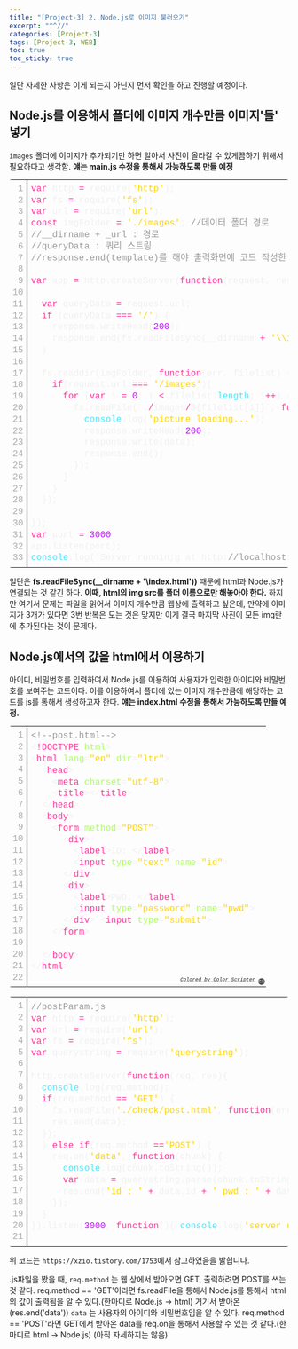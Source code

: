 ```yaml
---
title: "[Project-3] 2. Node.js로 이미지 불러오기"
excerpt: "^^//"
categories: [Project-3]
tags: [Project-3, WEB]
toc: true
toc_sticky: true
---
```


일단 자세한 사항은 이게 되는지 아닌지 먼저 확인을 하고 진행할 예정이다.

## Node.js를 이용해서 폴더에 이미지 개수만큼 이미지'들' 넣기
`images` 폴더에 이미지가 추가되기만 하면 알아서 사진이 올라갈 수 있게끔하기 위해서 필요하다고 생각함. **얘는 main.js 수정을 통해서 가능하도록 만들 예정**

<div class="colorscripter-code" style="color:#f0f0f0;font-family:Consolas, 'Liberation Mono', Menlo, Courier, monospace !important; position:relative !important;overflow:auto"><table class="colorscripter-code-table" style="margin:0;padding:0;border:none;border-radius:4px;" cellspacing="0" cellpadding="0"><tr><td style="padding:6px;border-right:2px solid #4f4f4f"><div style="margin:0;padding:0;word-break:normal;text-align:right;color:#aaa;font-family:Consolas, 'Liberation Mono', Menlo, Courier, monospace !important;line-height:130%"><div style="line-height:130%">1</div><div style="line-height:130%">2</div><div style="line-height:130%">3</div><div style="line-height:130%">4</div><div style="line-height:130%">5</div><div style="line-height:130%">6</div><div style="line-height:130%">7</div><div style="line-height:130%">8</div><div style="line-height:130%">9</div><div style="line-height:130%">10</div><div style="line-height:130%">11</div><div style="line-height:130%">12</div><div style="line-height:130%">13</div><div style="line-height:130%">14</div><div style="line-height:130%">15</div><div style="line-height:130%">16</div><div style="line-height:130%">17</div><div style="line-height:130%">18</div><div style="line-height:130%">19</div><div style="line-height:130%">20</div><div style="line-height:130%">21</div><div style="line-height:130%">22</div><div style="line-height:130%">23</div><div style="line-height:130%">24</div><div style="line-height:130%">25</div><div style="line-height:130%">26</div><div style="line-height:130%">27</div><div style="line-height:130%">28</div><div style="line-height:130%">29</div><div style="line-height:130%">30</div><div style="line-height:130%">31</div><div style="line-height:130%">32</div><div style="line-height:130%">33</div></div></td><td style="padding:6px 0;text-align:left"><div style="margin:0;padding:0;color:#f0f0f0;font-family:Consolas, 'Liberation Mono', Menlo, Courier, monospace !important;line-height:130%"><div style="padding:0 6px; white-space:pre; line-height:130%"><span style="color:#ff3399">var</span>&nbsp;http&nbsp;<span style="color:#aaffaa"></span><span style="color:#ff3399">=</span>&nbsp;require(<span style="color:#ffd500">'http'</span>);</div><div style="padding:0 6px; white-space:pre; line-height:130%"><span style="color:#ff3399">var</span>&nbsp;fs&nbsp;<span style="color:#aaffaa"></span><span style="color:#ff3399">=</span>&nbsp;require(<span style="color:#ffd500">'fs'</span>);</div><div style="padding:0 6px; white-space:pre; line-height:130%"><span style="color:#ff3399">var</span>&nbsp;url&nbsp;<span style="color:#aaffaa"></span><span style="color:#ff3399">=</span>&nbsp;require(<span style="color:#ffd500">'url'</span>);</div><div style="padding:0 6px; white-space:pre; line-height:130%"><span style="color:#ff3399">const</span>&nbsp;imgFolder&nbsp;<span style="color:#aaffaa"></span><span style="color:#ff3399">=</span>&nbsp;<span style="color:#ffd500">'./images'</span>;&nbsp;<span style="color:#999999">//데이터&nbsp;폴더&nbsp;경로</span></div><div style="padding:0 6px; white-space:pre; line-height:130%"><span style="color:#999999">//__dirname&nbsp;+&nbsp;_url&nbsp;:&nbsp;경로</span></div><div style="padding:0 6px; white-space:pre; line-height:130%"><span style="color:#999999">//queryData&nbsp;:&nbsp;쿼리&nbsp;스트링</span></div><div style="padding:0 6px; white-space:pre; line-height:130%"><span style="color:#999999">//response.end(template)를&nbsp;해야&nbsp;출력화면에&nbsp;코드&nbsp;작성한&nbsp;것이&nbsp;뜬다.&nbsp;template&nbsp;-&gt;&nbsp;.html파일을&nbsp;복붙한&nbsp;변수.</span></div><div style="padding:0 6px; white-space:pre; line-height:130%">&nbsp;</div><div style="padding:0 6px; white-space:pre; line-height:130%"><span style="color:#ff3399">var</span>&nbsp;app&nbsp;<span style="color:#aaffaa"></span><span style="color:#ff3399">=</span>&nbsp;http.createServer(<span style="color:#ff3399">function</span>(request,&nbsp;response)&nbsp;{</div><div style="padding:0 6px; white-space:pre; line-height:130%">&nbsp;</div><div style="padding:0 6px; white-space:pre; line-height:130%">&nbsp;&nbsp;<span style="color:#ff3399">var</span>&nbsp;queryData&nbsp;<span style="color:#aaffaa"></span><span style="color:#ff3399">=</span>&nbsp;request.url;</div><div style="padding:0 6px; white-space:pre; line-height:130%">&nbsp;&nbsp;<span style="color:#ff3399">if</span>&nbsp;(queryData&nbsp;<span style="color:#aaffaa"></span><span style="color:#ff3399">=</span><span style="color:#aaffaa"></span><span style="color:#ff3399">=</span><span style="color:#aaffaa"></span><span style="color:#ff3399">=</span>&nbsp;<span style="color:#ffd500">'/'</span>)&nbsp;{</div><div style="padding:0 6px; white-space:pre; line-height:130%">&nbsp;&nbsp;&nbsp;&nbsp;response.writeHead(<span style="color:#c10aff">200</span>);</div><div style="padding:0 6px; white-space:pre; line-height:130%">&nbsp;&nbsp;&nbsp;&nbsp;response.end(fs.readFileSync(__dirname&nbsp;<span style="color:#aaffaa"></span><span style="color:#ff3399">+</span>&nbsp;<span style="color:#ffd500">'\\index.html'</span>));</div><div style="padding:0 6px; white-space:pre; line-height:130%">&nbsp;&nbsp;}</div><div style="padding:0 6px; white-space:pre; line-height:130%">&nbsp;</div><div style="padding:0 6px; white-space:pre; line-height:130%">&nbsp;&nbsp;fs.readdir(imgFolder,&nbsp;<span style="color:#ff3399">function</span>(err,&nbsp;filelist)&nbsp;{</div><div style="padding:0 6px; white-space:pre; line-height:130%">&nbsp;&nbsp;&nbsp;&nbsp;<span style="color:#ff3399">if</span>(request.url&nbsp;<span style="color:#aaffaa"></span><span style="color:#ff3399">=</span><span style="color:#aaffaa"></span><span style="color:#ff3399">=</span><span style="color:#aaffaa"></span><span style="color:#ff3399">=</span>&nbsp;<span style="color:#ffd500">'/images'</span>){</div><div style="padding:0 6px; white-space:pre; line-height:130%">&nbsp;&nbsp;&nbsp;&nbsp;&nbsp;&nbsp;<span style="color:#ff3399">for</span>&nbsp;(<span style="color:#ff3399">var</span>&nbsp;i&nbsp;<span style="color:#aaffaa"></span><span style="color:#ff3399">=</span>&nbsp;<span style="color:#c10aff">0</span>;&nbsp;i&nbsp;<span style="color:#aaffaa"></span><span style="color:#ff3399">&lt;</span>&nbsp;filelist.<span style="color:#4be6fa">length</span>;&nbsp;i<span style="color:#aaffaa"></span><span style="color:#ff3399">+</span><span style="color:#aaffaa"></span><span style="color:#ff3399">+</span>)&nbsp;{</div><div style="padding:0 6px; white-space:pre; line-height:130%">&nbsp;&nbsp;&nbsp;&nbsp;&nbsp;&nbsp;&nbsp;&nbsp;fs.readFile(`.<span style="color:#aaffaa"></span><span style="color:#ff3399">/</span>images<span style="color:#aaffaa"></span><span style="color:#ff3399">/</span>${filelist[i]}`,&nbsp;<span style="color:#ff3399">function</span>(err,&nbsp;data){</div><div style="padding:0 6px; white-space:pre; line-height:130%">&nbsp;&nbsp;&nbsp;&nbsp;&nbsp;&nbsp;&nbsp;&nbsp;&nbsp;&nbsp;<span style="color:#4be6fa">console</span>.log(<span style="color:#ffd500">'picture&nbsp;loading...'</span>);</div><div style="padding:0 6px; white-space:pre; line-height:130%">&nbsp;&nbsp;&nbsp;&nbsp;&nbsp;&nbsp;&nbsp;&nbsp;&nbsp;&nbsp;response.writeHead(<span style="color:#c10aff">200</span>);</div><div style="padding:0 6px; white-space:pre; line-height:130%">&nbsp;&nbsp;&nbsp;&nbsp;&nbsp;&nbsp;&nbsp;&nbsp;&nbsp;&nbsp;response.write(data);</div><div style="padding:0 6px; white-space:pre; line-height:130%">&nbsp;&nbsp;&nbsp;&nbsp;&nbsp;&nbsp;&nbsp;&nbsp;&nbsp;&nbsp;response.end();</div><div style="padding:0 6px; white-space:pre; line-height:130%">&nbsp;&nbsp;&nbsp;&nbsp;&nbsp;&nbsp;&nbsp;&nbsp;});</div><div style="padding:0 6px; white-space:pre; line-height:130%">&nbsp;&nbsp;&nbsp;&nbsp;&nbsp;&nbsp;}</div><div style="padding:0 6px; white-space:pre; line-height:130%">&nbsp;&nbsp;&nbsp;&nbsp;}</div><div style="padding:0 6px; white-space:pre; line-height:130%">&nbsp;&nbsp;});</div><div style="padding:0 6px; white-space:pre; line-height:130%">&nbsp;</div><div style="padding:0 6px; white-space:pre; line-height:130%">});</div><div style="padding:0 6px; white-space:pre; line-height:130%"><span style="color:#ff3399">var</span>&nbsp;port&nbsp;<span style="color:#aaffaa"></span><span style="color:#ff3399">=</span>&nbsp;<span style="color:#c10aff">3000</span></div><div style="padding:0 6px; white-space:pre; line-height:130%">app.listen(port);</div><div style="padding:0 6px; white-space:pre; line-height:130%"><span style="color:#4be6fa">console</span>.log(`Server&nbsp;runnin;g&nbsp;at&nbsp;http:<span style="color:#999999">//localhost:${port}/`);</span></div></div></td><td style="vertical-align:bottom;padding:0 2px 4px 0"><a href="http://colorscripter.com/info#e" target="_blank" style="text-decoration:none;color:white"><span style="font-size:9px;word-break:normal;background-color:#4f4f4f;color:white;border-radius:10px;padding:1px">cs</span></a></td></tr></table></div>

일단은 **fs.readFileSync(__dirname + '\\index.html'))** 때문에 html과 Node.js가 연결되는 것 같긴 하다. **이때, html의 img src를 폴더 이름으로만 해놓아야 한다.** 하지만 여기서 문제는 파일을 읽어서 이미지 개수만큼 웹상에 출력하고 싶은데, 만약에 이미지가 3개가 있다면 3번 반복은 도는 것은 맞지만 이게 결국 마지막 사진이 모든 img란에 추가된다는 것이 문제다.

## Node.js에서의 값을 html에서 이용하기
아이디, 비밀번호를 입력하여서 Node.js를 이용하여 사용자가 입력한 아이디와 비밀번호를 보여주는 코드이다. 이를 이용하여서 폴더에 있는 이미지 개수만큼에 해당하는 코드를 js를 통해서 생성하고자 한다. **얘는 index.html 수정을 통해서 가능하도록 만들 예정.**

<div class="colorscripter-code" style="color:#f0f0f0;font-family:Consolas, 'Liberation Mono', Menlo, Courier, monospace !important; position:relative !important;overflow:auto"><table class="colorscripter-code-table" style="margin:0;padding:0;border:none;border-radius:4px;" cellspacing="0" cellpadding="0"><tr><td style="padding:6px;border-right:2px solid #4f4f4f"><div style="margin:0;padding:0;word-break:normal;text-align:right;color:#aaa;font-family:Consolas, 'Liberation Mono', Menlo, Courier, monospace !important;line-height:130%"><div style="line-height:130%">1</div><div style="line-height:130%">2</div><div style="line-height:130%">3</div><div style="line-height:130%">4</div><div style="line-height:130%">5</div><div style="line-height:130%">6</div><div style="line-height:130%">7</div><div style="line-height:130%">8</div><div style="line-height:130%">9</div><div style="line-height:130%">10</div><div style="line-height:130%">11</div><div style="line-height:130%">12</div><div style="line-height:130%">13</div><div style="line-height:130%">14</div><div style="line-height:130%">15</div><div style="line-height:130%">16</div><div style="line-height:130%">17</div><div style="line-height:130%">18</div><div style="line-height:130%">19</div><div style="line-height:130%">20</div><div style="line-height:130%">21</div><div style="line-height:130%">22</div></div></td><td style="padding:6px 0;text-align:left"><div style="margin:0;padding:0;color:#f0f0f0;font-family:Consolas, 'Liberation Mono', Menlo, Courier, monospace !important;line-height:130%"><div style="padding:0 6px; white-space:pre; line-height:130%"><span style="color:#999999">&lt;!--post.html--&gt;</span></div><div style="padding:0 6px; white-space:pre; line-height:130%"><span style="color:#f0f0f0">&lt;</span><span style="color:#ff3399">!DOCTYPE</span>&nbsp;<span style="color:#a8ff58">html</span><span style="color:#f0f0f0">&gt;</span></div><div style="padding:0 6px; white-space:pre; line-height:130%"><span style="color:#f0f0f0">&lt;</span><span style="color:#ff3399">html</span>&nbsp;<span style="color:#a8ff58">lang</span>=<span style="color:#ffd500">"en"</span><span style="color:#a8ff58"></span>&nbsp;<span style="color:#a8ff58">dir</span>=<span style="color:#ffd500">"ltr"</span><span style="color:#a8ff58"></span><span style="color:#f0f0f0">&gt;</span></div><div style="padding:0 6px; white-space:pre; line-height:130%">&nbsp;&nbsp;<span style="color:#f0f0f0">&lt;</span><span style="color:#ff3399">head</span><span style="color:#f0f0f0">&gt;</span></div><div style="padding:0 6px; white-space:pre; line-height:130%">&nbsp;&nbsp;&nbsp;&nbsp;<span style="color:#f0f0f0">&lt;</span><span style="color:#ff3399">meta</span>&nbsp;<span style="color:#a8ff58">charset</span>=<span style="color:#ffd500">"utf-8"</span><span style="color:#a8ff58"></span><span style="color:#f0f0f0">&gt;</span></div><div style="padding:0 6px; white-space:pre; line-height:130%">&nbsp;&nbsp;&nbsp;&nbsp;<span style="color:#f0f0f0">&lt;</span><span style="color:#ff3399">title</span><span style="color:#f0f0f0">&gt;</span><span style="color:#f0f0f0">&lt;</span><span style="color:#f0f0f0">/</span><span style="color:#ff3399">title</span><span style="color:#f0f0f0">&gt;</span></div><div style="padding:0 6px; white-space:pre; line-height:130%">&nbsp;&nbsp;<span style="color:#f0f0f0">&lt;</span><span style="color:#f0f0f0">/</span><span style="color:#ff3399">head</span><span style="color:#f0f0f0">&gt;</span></div><div style="padding:0 6px; white-space:pre; line-height:130%">&nbsp;&nbsp;<span style="color:#f0f0f0">&lt;</span><span style="color:#ff3399">body</span><span style="color:#f0f0f0">&gt;</span></div><div style="padding:0 6px; white-space:pre; line-height:130%">&nbsp;&nbsp;&nbsp;&nbsp;<span style="color:#f0f0f0">&lt;</span><span style="color:#ff3399">form</span>&nbsp;<span style="color:#a8ff58">method</span>=<span style="color:#ffd500">"POST"</span><span style="color:#a8ff58"></span><span style="color:#f0f0f0">&gt;</span></div><div style="padding:0 6px; white-space:pre; line-height:130%">&nbsp;&nbsp;&nbsp;&nbsp;&nbsp;&nbsp;<span style="color:#f0f0f0">&lt;</span><span style="color:#ff3399">div</span><span style="color:#f0f0f0">&gt;</span></div><div style="padding:0 6px; white-space:pre; line-height:130%">&nbsp;&nbsp;&nbsp;&nbsp;&nbsp;&nbsp;&nbsp;&nbsp;<span style="color:#f0f0f0">&lt;</span><span style="color:#ff3399">label</span><span style="color:#f0f0f0">&gt;</span>ID:&nbsp;<span style="color:#f0f0f0">&lt;</span><span style="color:#f0f0f0">/</span><span style="color:#ff3399">label</span><span style="color:#f0f0f0">&gt;</span></div><div style="padding:0 6px; white-space:pre; line-height:130%">&nbsp;&nbsp;&nbsp;&nbsp;&nbsp;&nbsp;&nbsp;&nbsp;<span style="color:#f0f0f0">&lt;</span><span style="color:#ff3399">input</span>&nbsp;<span style="color:#a8ff58">type</span>=<span style="color:#ffd500">"text"</span><span style="color:#a8ff58"></span>&nbsp;<span style="color:#a8ff58">name</span>=<span style="color:#ffd500">"id"</span><span style="color:#a8ff58"></span><span style="color:#f0f0f0">&gt;</span></div><div style="padding:0 6px; white-space:pre; line-height:130%">&nbsp;&nbsp;&nbsp;&nbsp;&nbsp;&nbsp;<span style="color:#f0f0f0">&lt;</span><span style="color:#f0f0f0">/</span><span style="color:#ff3399">div</span><span style="color:#f0f0f0">&gt;</span></div><div style="padding:0 6px; white-space:pre; line-height:130%">&nbsp;&nbsp;&nbsp;&nbsp;&nbsp;&nbsp;<span style="color:#f0f0f0">&lt;</span><span style="color:#ff3399">div</span><span style="color:#f0f0f0">&gt;</span></div><div style="padding:0 6px; white-space:pre; line-height:130%">&nbsp;&nbsp;&nbsp;&nbsp;&nbsp;&nbsp;&nbsp;&nbsp;<span style="color:#f0f0f0">&lt;</span><span style="color:#ff3399">label</span><span style="color:#f0f0f0">&gt;</span>PWD:&nbsp;<span style="color:#f0f0f0">&lt;</span><span style="color:#f0f0f0">/</span><span style="color:#ff3399">label</span><span style="color:#f0f0f0">&gt;</span></div><div style="padding:0 6px; white-space:pre; line-height:130%">&nbsp;&nbsp;&nbsp;&nbsp;&nbsp;&nbsp;&nbsp;&nbsp;<span style="color:#f0f0f0">&lt;</span><span style="color:#ff3399">input</span>&nbsp;<span style="color:#a8ff58">type</span>=<span style="color:#ffd500">"password"</span><span style="color:#a8ff58"></span>&nbsp;<span style="color:#a8ff58">name</span>=<span style="color:#ffd500">"pwd"</span><span style="color:#a8ff58"></span><span style="color:#f0f0f0">&gt;</span></div><div style="padding:0 6px; white-space:pre; line-height:130%">&nbsp;&nbsp;&nbsp;&nbsp;&nbsp;&nbsp;<span style="color:#f0f0f0">&lt;</span><span style="color:#f0f0f0">/</span><span style="color:#ff3399">div</span><span style="color:#f0f0f0">&gt;</span>&nbsp;<span style="color:#f0f0f0">&lt;</span><span style="color:#ff3399">input</span>&nbsp;<span style="color:#a8ff58">type</span>=<span style="color:#ffd500">"submit"</span><span style="color:#a8ff58"></span><span style="color:#f0f0f0">&gt;</span></div><div style="padding:0 6px; white-space:pre; line-height:130%">&nbsp;&nbsp;&nbsp;&nbsp;<span style="color:#f0f0f0">&lt;</span><span style="color:#f0f0f0">/</span><span style="color:#ff3399">form</span><span style="color:#f0f0f0">&gt;</span></div><div style="padding:0 6px; white-space:pre; line-height:130%">&nbsp;</div><div style="padding:0 6px; white-space:pre; line-height:130%">&nbsp;&nbsp;<span style="color:#f0f0f0">&lt;</span><span style="color:#f0f0f0">/</span><span style="color:#ff3399">body</span><span style="color:#f0f0f0">&gt;</span></div><div style="padding:0 6px; white-space:pre; line-height:130%"><span style="color:#f0f0f0">&lt;</span><span style="color:#f0f0f0">/</span><span style="color:#ff3399">html</span><span style="color:#f0f0f0">&gt;</span></div><div style="padding:0 6px; white-space:pre; line-height:130%">&nbsp;</div></div><div style="text-align:right;margin-top:-13px;margin-right:5px;font-size:9px;font-style:italic"><a href="http://colorscripter.com/info#e" target="_blank" style="color:#4f4f4ftext-decoration:none">Colored by Color Scripter</a></div></td><td style="vertical-align:bottom;padding:0 2px 4px 0"><a href="http://colorscripter.com/info#e" target="_blank" style="text-decoration:none;color:white"><span style="font-size:9px;word-break:normal;background-color:#4f4f4f;color:white;border-radius:10px;padding:1px">cs</span></a></td></tr></table></div>
<br>
<div class="colorscripter-code" style="color:#f0f0f0;font-family:Consolas, 'Liberation Mono', Menlo, Courier, monospace !important; position:relative !important;overflow:auto"><table class="colorscripter-code-table" style="margin:0;padding:0;border:none;border-radius:4px;" cellspacing="0" cellpadding="0"><tr><td style="padding:6px;border-right:2px solid #4f4f4f"><div style="margin:0;padding:0;word-break:normal;text-align:right;color:#aaa;font-family:Consolas, 'Liberation Mono', Menlo, Courier, monospace !important;line-height:130%"><div style="line-height:130%">1</div><div style="line-height:130%">2</div><div style="line-height:130%">3</div><div style="line-height:130%">4</div><div style="line-height:130%">5</div><div style="line-height:130%">6</div><div style="line-height:130%">7</div><div style="line-height:130%">8</div><div style="line-height:130%">9</div><div style="line-height:130%">10</div><div style="line-height:130%">11</div><div style="line-height:130%">12</div><div style="line-height:130%">13</div><div style="line-height:130%">14</div><div style="line-height:130%">15</div><div style="line-height:130%">16</div><div style="line-height:130%">17</div><div style="line-height:130%">18</div><div style="line-height:130%">19</div><div style="line-height:130%">20</div><div style="line-height:130%">21</div></div></td><td style="padding:6px 0;text-align:left"><div style="margin:0;padding:0;color:#f0f0f0;font-family:Consolas, 'Liberation Mono', Menlo, Courier, monospace !important;line-height:130%"><div style="padding:0 6px; white-space:pre; line-height:130%"><span style="color:#999999">//postParam.js</span></div><div style="padding:0 6px; white-space:pre; line-height:130%"><span style="color:#ff3399">var</span>&nbsp;http&nbsp;<span style="color:#aaffaa"></span><span style="color:#ff3399">=</span>&nbsp;require(<span style="color:#ffd500">'http'</span>);</div><div style="padding:0 6px; white-space:pre; line-height:130%"><span style="color:#ff3399">var</span>&nbsp;url&nbsp;<span style="color:#aaffaa"></span><span style="color:#ff3399">=</span>&nbsp;require(<span style="color:#ffd500">'url'</span>);</div><div style="padding:0 6px; white-space:pre; line-height:130%"><span style="color:#ff3399">var</span>&nbsp;fs&nbsp;<span style="color:#aaffaa"></span><span style="color:#ff3399">=</span>&nbsp;require(<span style="color:#ffd500">'fs'</span>);</div><div style="padding:0 6px; white-space:pre; line-height:130%"><span style="color:#ff3399">var</span>&nbsp;querystring&nbsp;<span style="color:#aaffaa"></span><span style="color:#ff3399">=</span>&nbsp;require(<span style="color:#ffd500">'querystring'</span>);</div><div style="padding:0 6px; white-space:pre; line-height:130%">&nbsp;</div><div style="padding:0 6px; white-space:pre; line-height:130%">http.createServer(<span style="color:#ff3399">function</span>(req,&nbsp;res){</div><div style="padding:0 6px; white-space:pre; line-height:130%">&nbsp;&nbsp;<span style="color:#4be6fa">console</span>.log(req.method);</div><div style="padding:0 6px; white-space:pre; line-height:130%">&nbsp;&nbsp;<span style="color:#ff3399">if</span>(req.method&nbsp;<span style="color:#aaffaa"></span><span style="color:#ff3399">=</span><span style="color:#aaffaa"></span><span style="color:#ff3399">=</span>&nbsp;<span style="color:#ffd500">'GET'</span>)&nbsp;{</div><div style="padding:0 6px; white-space:pre; line-height:130%">&nbsp;&nbsp;&nbsp;&nbsp;fs.readFile(<span style="color:#ffd500">'./check/post.html'</span>,&nbsp;<span style="color:#ff3399">function</span>(err,&nbsp;data)&nbsp;{&nbsp;res.writeHead(<span style="color:#c10aff">200</span>,&nbsp;{<span style="color:#ffd500">'Content-Type'</span>:<span style="color:#ffd500">'text/html'</span>});</div><div style="padding:0 6px; white-space:pre; line-height:130%">&nbsp;&nbsp;&nbsp;&nbsp;res.end(data);</div><div style="padding:0 6px; white-space:pre; line-height:130%">&nbsp;&nbsp;});</div><div style="padding:0 6px; white-space:pre; line-height:130%">&nbsp;&nbsp;}&nbsp;<span style="color:#ff3399">else</span>&nbsp;<span style="color:#ff3399">if</span>(req.method&nbsp;<span style="color:#aaffaa"></span><span style="color:#ff3399">=</span><span style="color:#aaffaa"></span><span style="color:#ff3399">=</span><span style="color:#ffd500">'POST'</span>)&nbsp;{</div><div style="padding:0 6px; white-space:pre; line-height:130%">&nbsp;&nbsp;&nbsp;&nbsp;req.on(<span style="color:#ffd500">'data'</span>,&nbsp;<span style="color:#ff3399">function</span>(chunk)&nbsp;{</div><div style="padding:0 6px; white-space:pre; line-height:130%">&nbsp;&nbsp;&nbsp;&nbsp;&nbsp;&nbsp;<span style="color:#4be6fa">console</span>.log(chunk.toString());</div><div style="padding:0 6px; white-space:pre; line-height:130%">&nbsp;&nbsp;&nbsp;&nbsp;&nbsp;&nbsp;<span style="color:#ff3399">var</span>&nbsp;data&nbsp;<span style="color:#aaffaa"></span><span style="color:#ff3399">=</span>&nbsp;querystring.parse(chunk.toString());&nbsp;res.writeHead(<span style="color:#c10aff">200</span>,&nbsp;{<span style="color:#ffd500">'Content-Type'</span>:<span style="color:#ffd500">'text/html'</span>});</div><div style="padding:0 6px; white-space:pre; line-height:130%">&nbsp;&nbsp;&nbsp;&nbsp;&nbsp;&nbsp;res.end(<span style="color:#ffd500">'id&nbsp;:&nbsp;'</span>&nbsp;<span style="color:#aaffaa"></span><span style="color:#ff3399">+</span>&nbsp;data.id&nbsp;<span style="color:#aaffaa"></span><span style="color:#ff3399">+</span>&nbsp;<span style="color:#ffd500">'&nbsp;pwd&nbsp;:&nbsp;'</span>&nbsp;<span style="color:#aaffaa"></span><span style="color:#ff3399">+</span>&nbsp;data.pwd);</div><div style="padding:0 6px; white-space:pre; line-height:130%">&nbsp;&nbsp;&nbsp;&nbsp;});</div><div style="padding:0 6px; white-space:pre; line-height:130%">&nbsp;&nbsp;}</div><div style="padding:0 6px; white-space:pre; line-height:130%">}).listen(<span style="color:#c10aff">3000</span>,&nbsp;<span style="color:#ff3399">function</span>(){&nbsp;<span style="color:#4be6fa">console</span>.log(<span style="color:#ffd500">'server&nbsp;running&nbsp;on&nbsp;3000.'</span>);&nbsp;});</div><div style="padding:0 6px; white-space:pre; line-height:130%">&nbsp;</div></div><div style="text-align:right;margin-top:-13px;margin-right:5px;font-size:9px;font-style:italic"><a href="http://colorscripter.com/info#e" target="_blank" style="color:#4f4f4ftext-decoration:none">Colored by Color Scripter</a></div></td><td style="vertical-align:bottom;padding:0 2px 4px 0"><a href="http://colorscripter.com/info#e" target="_blank" style="text-decoration:none;color:white"><span style="font-size:9px;word-break:normal;background-color:#4f4f4f;color:white;border-radius:10px;padding:1px">cs</span></a></td></tr></table></div>

위 코드는 `https://xzio.tistory.com/1753`에서 참고하였음을 밝힙니다.<br>

.js파일을 봤을 때, `req.method` 는 웹 상에서 받아오면 GET, 출력하려면 POST를 쓰는 것 같다. req.method == 'GET'이라면  fs.readFile을 통해서 Node.js를 통해서 html의 값이 출력됨을 알 수 있다.(한마디로 Node.js -> html) 거기서 받아온(res.end('data')) `data` 는 사용자의 아이디와 비밀번호임을 알 수 있다. req.method == 'POST'라면 GET에서 받아온 data를 req.on을 통해서 사용할 수 있는 것 같다.(한마디로 html -> Node.js) (아직 자세하지는 않음)
